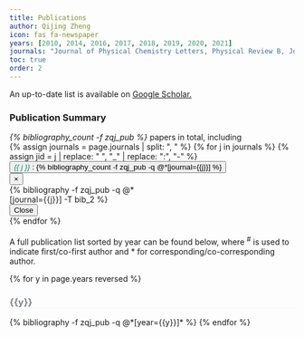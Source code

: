```yaml
---
title: Publications
author: Qijing Zheng
icon: fas fa-newspaper
years: [2010, 2014, 2016, 2017, 2018, 2019, 2020, 2021]
journals: "Journal of Physical Chemistry Letters, Physical Review B, Journal of the American Chemical Society, Journal of Physical Chemistry C, Science Advances, Nano Letters, Journal of Physics Condensed Matter, Wiley Interdisciplinary Reviews: Computational Molecular Science, Science China Chemistry, Physical Review Letters, Journal of Physical Chemistry A, Journal of Materials Chemistry C, Journal of Materials Chemistry A, Electronic Structure, Communications Physics" 
toc: true
order: 2
---
```


An up-to-date list is available on
<a href="https://scholar.google.com/citations?user=qeF95iQAAAAJ&hl=en" target="_blank">
Google Scholar.
</a>

<!---
<div>
    <h3>Publication Summary</h3>
    <em>{% bibliography_count -f zqj_pub %}</em> papers in total, including
    <br/>
    <div class="container">
        {% assign journals = page.journals | split: ", " %}
        {% for j in journals %}
            <span class='btn btn-outline-default btn-sm'>
                <span style="color: #048D67"> <i>{{ j }}</i> </span>:
                {% bibliography_count -f zqj_pub -q @*[journal={{j}}] %}
            </span>
        {% endfor %}
    </div>
</div>

<br />
--->

<div>
    <h3>Publication Summary</h3>
    <em>{% bibliography_count -f zqj_pub %}</em> papers in total, including
    <br/>
    <div class="container">
        {% assign journals = page.journals | split: ", " %}
        {% for j in journals %}
            {% assign jid =  j | replace: " ", "_"  | replace: ":", "-" %}
            <button type="button" class="btn btn-sm mr-1 mt-2" data-toggle="modal" data-target="{{ jid | prepend: '#my_' }}">
                <span style="color: #048D67"> <i>{{ j }}</i> </span>:
                {% bibliography_count -f zqj_pub -q @*[journal={{j}}] %}
            </button>
            <div class="modal fade" id="{{ jid | prepend: 'my_' }}">
              <div class="modal-dialog modal-dialog-centered" style="max-width: 45%!important;" role="document">
                <div class="modal-content">
                  <div class="modal-header">
                    <button type="button" class="close" data-dismiss="modal">&times;</button>
                  </div>
                  <div class="modal-body">
                    <div>
                        {% bibliography -f zqj_pub -q @*[journal={{j}}] -T bib_2 %}
                    </div>
                  </div>
                  <div class="modal-footer">
                    <button type="button" class="btn btn-default" data-dismiss="modal">Close</button>
                  </div>
                </div>
              </div>
            </div>
        {% endfor %}
    </div>
</div>

<br />
<div>
    A full publication list sorted by year can be found below, where
    <sup>&#x23;</sup> is used to indicate first/co-first author and * for
    corresponding/co-corresponding author.
</div>

{% for y in page.years reversed %}

  <h3  id="{{y}}" style="color: #7a8288; border-bottom: 1px solid #f2f3f3;">{{y}}</h3>
  {% bibliography -f zqj_pub -q @*[year={{y}}]* %}
{% endfor %}
